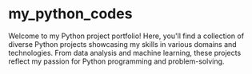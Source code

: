 # my_python_codes
Welcome to my Python project portfolio! Here, you'll find a collection of diverse Python projects showcasing my skills in various domains and technologies. From data analysis and machine learning, these projects reflect my passion for Python programming and problem-solving.
